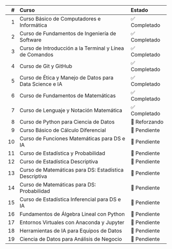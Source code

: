 | # | Curso | Estado |
|---:|:---|:---|
| 1 | Curso Básico de Computadores e Informática | ✅ Completado |
| 2 | Curso de Fundamentos de Ingeniería de Software | ✅ Completado |
| 3 | Curso de Introducción a la Terminal y Línea de Comandos | ✅ Completado |
| 4 | Curso de Git y GitHub | ✅ Completado |
| 5 | Curso de Ética y Manejo de Datos para Data Science e IA | ✅ Completado |
| 6 | Curso de Fundamentos de Matemáticas | ✅ Completado |
| 7 | Curso de Lenguaje y Notación Matemática | ✅ Completado |
| 8 | Curso de Python para Ciencia de Datos | 🔄 Reforzando |
| 9 | Curso Básico de Cálculo Diferencial | 📅 Pendiente |
| 10 | Curso de Funciones Matemáticas para DS e IA | 📅 Pendiente |
| 11 | Curso de Estadística y Probabilidad | 📅 Pendiente |
| 12 | Curso de Estadística Descriptiva | 📅 Pendiente |
| 13 | Curso de Matemáticas para DS: Estadística Descriptiva | 📅 Pendiente |
| 14 | Curso de Matemáticas para DS: Probabilidad | 📅 Pendiente |
| 15 | Curso de Estadística Inferencial para DS e IA | 📅 Pendiente |
| 16 | Fundamentos de Álgebra Lineal con Python | 📅 Pendiente |
| 17 | Entornos Virtuales con Anaconda y Jupyter | 📅 Pendiente |
| 18 | Herramientas de IA para Equipos de Datos | 📅 Pendiente |
| 19 | Ciencia de Datos para Análisis de Negocio | 📅 Pendiente |
